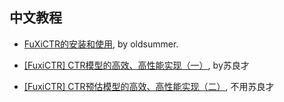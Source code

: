 ## 中文教程

+ [FuXiCTR的安装和使用](https://zhuanlan.zhihu.com/p/456280709), by oldsummer.

+ [[FuxiCTR] CTR模型的高效、高性能实现（一）](https://zhuanlan.zhihu.com/p/437373335), by苏良才

+ [[FuxiCTR] CTR预估模型的高效、高性能实现（二）](https://zhuanlan.zhihu.com/p/453385054), 不用苏良才


